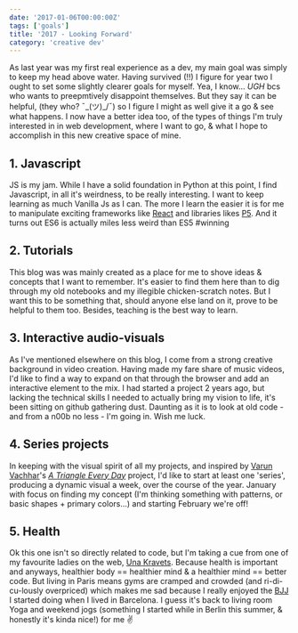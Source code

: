 ```yaml
---
date: '2017-01-06T00:00:00Z'
tags: ['goals']
title: '2017 - Looking Forward'
category: 'creative dev'
---
```


As last year was my first real experience as a dev, my main goal was simply to keep my head above water. Having survived (!!) I figure for year two I ought to set some slightly clearer goals for myself. Yea, I know... _UGH_ bcs who wants to preepmtively disappoint themselves. But they say it can be helpful, (they who? ¯\_(ツ)\_/¯) so I figure I might as well give it a go & see what happens. I now have a better idea too, of the types of things I'm truly interested in in web development, where I want to go, & what I hope to accomplish in this new creative space of mine.

## 1. Javascript

JS is my jam. While I have a solid foundation in Python at this point, I find Javascript, in all it's weirdness, to be really interesting. I want to keep learning as much Vanilla Js as I can. The more I learn the easier it is for me to manipulate exciting frameworks like [React](https://facebook.github.io/react/) and libraries likes [P5](http://p5js.org/). And it turns out ES6 is actually miles less weird than ES5 #winning

## 2. Tutorials

This blog was was mainly created as a place for me to shove ideas & concepts that I want to remember. It's easier to find them here than to dig through my old notebooks and my illegible chicken-scratch notes. But I want this to be something that, should anyone else land on it, prove to be helpful to them too. Besides, teaching is the best way to learn.

## 3. Interactive audio-visuals

As I've mentioned elsewhere on this blog, I come from a strong creative background in video creation. Having made my fare share of music videos, I'd like to find a way to expand on that through the browser and add an interactive element to the mix. I had started a project 2 years ago, but lacking the technical skills I needed to actually bring my vision to life, it's been sitting on github gathering dust. Daunting as it is to look at old code - and from a n00b no less - I'm going in. Wish me luck.

## 4. Series projects

In keeping with the visual spirit of all my projects, and inspired by [Varun Vachhar](http://varun.ca/)'s [_A Triangle Every Day_](http://winkervsbecks.github.io/a-triangle-everyday/) project, I'd like to start at least one 'series', producing a dynamic visual a week, over the course of the year. January with focus on finding my concept (I'm thinking something with patterns, or basic shapes + primary colors...) and starting February we're off!

## 5. Health

Ok this one isn't so directly related to code, but I'm taking a cue from one of my favourite ladies on the web, [Una Kravets](http://unakravets.com/). Because health is important and anyways, healthier body == healthier mind & a healthier mind == better code. But living in Paris means gyms are cramped and crowded (and ri-di-cu-lously overpriced) which makes me sad because I really enjoyed the [BJJ](http://www.bcnma.com/) I started doing when I lived in Barcelona. I guess it's back to living room Yoga and weekend jogs (something I started while in Berlin this summer, & honestly it's kinda nice!) for me ✌️
